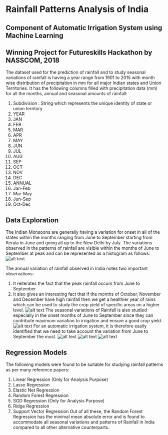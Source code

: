# Rainfall Patterns Analysis of India
## Component of Automatic Irrigation System using Machine Learning
## Winning Project for Futureskills Hackathon by NASSCOM, 2018

The dataset used for the prediction of rainfall and to study seasonal variations of rainfall is having a year range from 1901 to 2015 with month wise distribution of precipitation in mm for all major Indian states and Union Territories.  It has the following columns filled with precipitation data (mm) for all the months, annual and seasonal amounts of rainfall:
1. Subdivision : String which represents the unique identity of state or union territory
2. YEAR 
3. JAN 
4. FEB 
5.  MAR
6. APR 
7. MAY 
8. JUN 
9. JUL
10. AUG 
11. SEP 
12. OCT 
13. NOV  
14. DEC 
15. ANNUAL 
16. Jan-Feb 
17. Mar-May 
18. Jun-Sep 
19. Oct-Dec


## Data Exploration
The Indian Monsoons are generally having a variation for onset in all of the states within the months ranging from June to September starting from Kerala in June and going all up to the New Delhi by July. The variations observed in the patterns of rainfall are visible within the months of June to September at peak and can be represented as a histogram as follows:
![alt text](https://github.com/vgaurav3011/Rainfall-Prediction/blob/master/histogram.png?raw=true)

The annual variation of rainfall observed in India notes two important observations:
1. It reiterates the fact that the peak rainfall occurs from June to September
2. It also gives an interesting fact that if the months of October, November and December have high rainfall then we get a healthier year of rains which can be used to study the crop yield of specific areas on a higher level.
![alt text](https://github.com/vgaurav3011/Rainfall-Prediction/blob/master/annual_rainfall.png?raw=true)
The seasonal variations of Rainfall is also studied especially in the onset months of June to September since they can contribute maximum variation to irrigation and ensure a good crop yield.
![alt text](https://github.com/vgaurav3011/Rainfall-Prediction/blob/master/seasonal_variation.png?raw=true)
For an automatic irrigation system, it is therefore easily identified that we need to take account the variation from June to September the most.
![alt text](https://github.com/vgaurav3011/Rainfall-Prediction/blob/master/seasonal_variation2.png?raw=true)
![alt text](https://github.com/vgaurav3011/Rainfall-Prediction/blob/master/seasonal_variation3.png?raw=true)
![alt text](https://github.com/vgaurav3011/Rainfall-Prediction/blob/master/variation.png?raw=true)

## Regression Models

The following models were found to be suitable for studying rainfall patterns as per many reference papers:
1. Linear Regression (Only for Analysis Purpose)
2. Lasso Regression
3. Elastic Net Regression
4. Random Forest Regression
5. SGD Regression (Only for Analysis Purpose)
6. Ridge Regression
7. Support Vector Regression
Out of all these, the Random Forest Regression has the minimal mean absolute error and is found to accommodate all seasonal variations and patterns of Rainfall in India compared to all other alternative counterparts.
